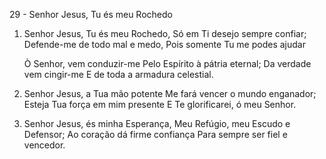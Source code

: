 29 - Senhor Jesus, Tu és meu Rochedo

1. Senhor Jesus, Tu és meu Rochedo,
   Só em Ti desejo sempre confiar;
   Defende-me de todo mal e medo,
   Pois somente Tu me podes ajudar

   Ò Senhor, vem conduzir-me
   Pelo Espírito à pátria eternal;
   Da verdade vem cingir-me
   E de toda a armadura celestial.

2. Senhor Jesus, a Tua mão potente
   Me fará vencer o mundo enganador;
   Esteja Tua força em mim presente
   E Te glorificarei, ó meu Senhor.

3. Senhor Jesus, és minha Esperança,
   Meu Refúgio, meu Escudo e Defensor;
   Ao coração dá firme confiança
   Para sempre ser fiel e vencedor.
